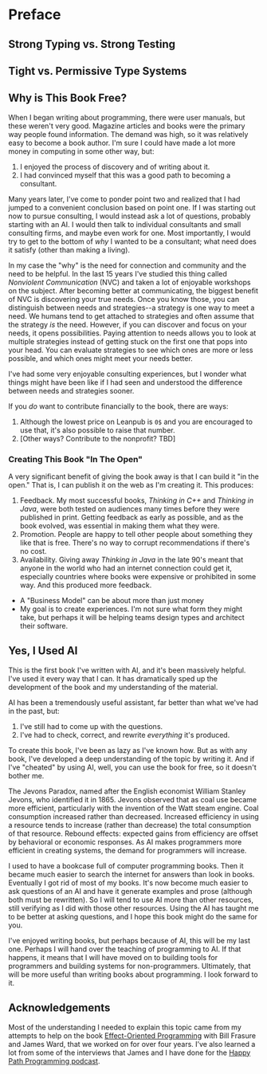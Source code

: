 # Preface

## Strong Typing vs. Strong Testing

## Tight vs. Permissive Type Systems

## Why is This Book Free?

When I began writing about programming, there were user manuals, but these weren't very good.
Magazine articles and books were the primary way people found information.
The demand was high, so it was relatively easy to become a book author.
I'm sure I could have made a lot more money in computing in some other way, but:

1. I enjoyed the process of discovery and of writing about it.
2. I had convinced myself that this was a good path to becoming a consultant.

Many years later, I've come to ponder point two and realized that I had jumped to a convenient conclusion based on point one.
If I was starting out now to pursue consulting, I would instead ask a lot of questions, probably starting with an AI.
I would then talk to individual consultants and small consulting firms, and maybe even work for one.
Most importantly, I would try to get to the bottom of _why_ I wanted to be a consultant; what need does it satisfy (other than making a living).

In my case the "why" is the need for connection and community and the need to be helpful.
In the last 15 years I've studied this thing called _Nonviolent Communication_ (NVC) and taken a lot of enjoyable workshops on the subject.
After becoming better at communicating, the biggest benefit of NVC is discovering your true needs.
Once you know those, you can distinguish between needs and strategies--a strategy is one way to meet a need.
We humans tend to get attached to strategies and often assume that the strategy _is_ the need.
However, if you can discover and focus on your needs, it opens possibilities.
Paying attention to needs allows you to look at multiple strategies instead of getting stuck on the first one that pops into your head.
You can evaluate strategies to see which ones are more or less possible, and which ones might meet your needs better.

I've had some very enjoyable consulting experiences,
but I wonder what things might have been like if I had seen and understood the difference between needs and strategies sooner.

If you _do_ want to contribute financially to the book, there are ways:

1. Although the lowest price on Leanpub is `0$` and you are encouraged to use that, it's also possible to raise that number.
2. [Other ways? Contribute to the nonprofit? TBD]

### Creating This Book "In The Open"

A very significant benefit of giving the book away is that I can build it "in the open."
That is, I can publish it on the web as I'm creating it.
This produces:

1. Feedback. My most successful books, _Thinking in C++_ and _Thinking in Java_, were both tested on audiences many times before they were published in print.
   Getting feedback as early as possible, and as the book evolved, was essential in making them what they were.
2. Promotion. People are happy to tell other people about something they like that is free. There's no way to corrupt recommendations if there's no cost.
3. Availability. Giving away _Thinking in Java_ in the late 90's meant that anyone in the world who had an internet connection could get it,
   especially countries where books were expensive or prohibited in some way. And this produced more feedback.


- A "Business Model" can be about more than just money
- My goal is to create experiences. I'm not sure what form they might take, but perhaps it will be helping teams design types and architect their software.

## Yes, I Used AI

This is the first book I've written with AI, and it's been massively helpful.
I've used it every way that I can.
It has dramatically sped up the development of the book and my understanding of the material.

AI has been a tremendously useful assistant, far better than what we've had in the past, but:

1. I've still had to come up with the questions.
2. I've had to check, correct, and rewrite _everything_ it's produced.

To create this book, I've been as lazy as I've known how.
But as with any book, I've developed a deep understanding of the topic by writing it.
And if I've "cheated" by using AI, well, you can use the book for free, so it doesn't bother me.

The Jevons Paradox, named after the English economist William Stanley Jevons, who identified it in 1865.
Jevons observed that as coal use became more efficient, particularly with the invention of the Watt steam engine.
Coal consumption increased rather than decreased.
Increased efficiency in using a resource tends to increase (rather than decrease) the total consumption of that resource.
Rebound effects: expected gains from efficiency are offset by behavioral or economic responses.
As AI makes programmers more efficient in creating systems, the demand for programmers will increase.

I used to have a bookcase full of computer programming books.
Then it became much easier to search the internet for answers than look in books.
Eventually I got rid of most of my books.
It's now become much easier to ask questions of an AI and have it generate examples and prose (although both must be rewritten).
So I will tend to use AI more than other resources, still verifying as I did with those other resources.
Using the AI has taught me to be better at asking questions, and I hope this book might do the same for you.

I've enjoyed writing books, but perhaps because of AI, this will be my last one.
Perhaps I will hand over the teaching of programming to AI.
If that happens, it means that I will have moved on to building tools for programmers and building systems for non-programmers.
Ultimately, that will be more useful than writing books about programming.
I look forward to it.

## Acknowledgements

Most of the understanding I needed to explain this topic came from my attempts to help on the book [Effect-Oriented Programming](https://effectorientedprogramming.com/) with Bill Frasure and James Ward, that we worked on for over four years.
I’ve also learned a lot from some of the interviews that James and I have done for the [Happy Path Programming podcast](https://happypathprogramming.com/).
